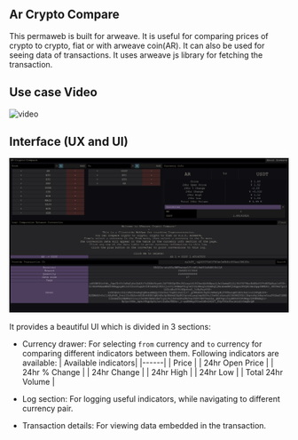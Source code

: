 ## Ar Crypto Compare

This permaweb is built for arweave. It is useful for comparing prices of crypto to crypto, fiat or with arweave coin(AR). It can also be used for seeing data of transactions. It uses arweave js library for fetching the transaction.

## Use case Video

![video](assets/arweave.gif)

## Interface (UX and UI)

[![banner](assets/interface.png)](https://arweave.net/qT7HXcd0G8IOa1Bb-l5i8Z8CfxFVGigOG9N0sUrN6yM)

It provides a beautiful UI which is divided in 3 sections:

- Currency drawer: For selecting `from` currency and `to` currency for comparing different indicators between them. Following indicators are available:
  | Available indicators|
  |------|
  | Price |
  | 24hr Open Price |
  | 24hr % Change |
  | 24hr Change |
  | 24hr High |
  | 24hr Low |
  | Total 24hr Volume |

- Log section: For logging useful indicators, while navigating to different currency pair.

- Transaction details: For viewing data embedded in the transaction.
